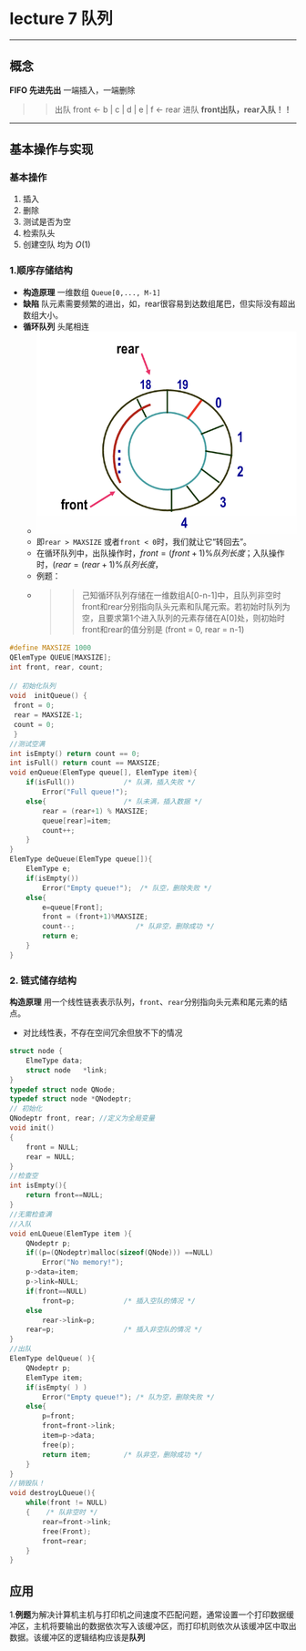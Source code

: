 # lecture 7 队列
---

## 概念
**FIFO 先进先出** 一端插入，一端删除
>> 出队 front <- b | c | d | e | f <- rear 进队
**front出队，rear入队！！**
---

## 基本操作与实现

### 基本操作
1. 插入
2. 删除
3. 测试是否为空
4. 检索队头
5. 创建空队
均为 $O(1)$
### 1.顺序存储结构
+ **构造原理** 一维数组 `Queue[0,..., M-1]`
+ **缺陷** 队元素需要频繁的进出，如，rear很容易到达数组尾巴，但实际没有超出数组大小。
+ **循环队列** 头尾相连 
  + ![本地图片](l7p1.png)
  + 即`rear > MAXSIZE` 或者`front < 0`时，我们就让它“转回去”。
  + 在循环队列中，出队操作时，$front=(front + 1)\%队列长度$；入队操作时，$(rear=(rear + 1)\%队列长度$，
  + 例题：
  + >>己知循环队列存储在一维数组A[0-n-1]中，且队列非空时front和rear分别指向队头元素和队尾元索。若初始时队列为空，且要求第1个进入队列的元素存储在A[0]处，则初始时front和rear的值分别是 (front = 0, rear = n-1)

```C
#define MAXSIZE 1000
QElemType QUEUE[MAXSIZE];
int front, rear, count;

// 初始化队列
void  initQueue() {
 front = 0;
 rear = MAXSIZE-1;
 count = 0;
 }
//测试空满
int isEmpty() return count == 0;
int isFull() return count == MAXSIZE;
void enQueue(ElemType queue[], ElemType item){
    if(isFull())            /* 队满，插入失败 */
        Error("Full queue!");
    else{                   /* 队未满，插入数据 */
        rear = (rear+1) % MAXSIZE;
        queue[rear]=item;
        count++;
    }
}
ElemType deQueue(ElemType queue[]){
    ElemType e;
    if(isEmpty())
        Error("Empty queue!");  /* 队空，删除失败 */
    else{
        e=queue[Front];
        front = (front+1)%MAXSIZE;
        count--;               /* 队非空，删除成功 */
        return e;
    }
}
```

### 2. 链式储存结构

**构造原理** 用一个线性链表表示队列，`front`、`rear`分别指向头元素和尾元素的结点。
+ 对比线性表，不存在空间冗余但放不下的情况
```C
struct node { 
    ElmeType data;
    struct node   *link;
}
typedef struct node QNode; 
typedef struct node *QNodeptr;
// 初始化
QNodeptr front, rear; //定义为全局变量
void init()
{
    front = NULL;
    rear = NULL;
}
//检查空
int isEmpty(){
    return front==NULL;
}
//无需检查满
//入队
void enLQueue(ElemType item ){
    QNodeptr p;
    if((p=(QNodeptr)malloc(sizeof(QNode))) ==NULL)
        Error("No memory!");
    p->data=item;
    p->link=NULL;
    if(front==NULL)
        front=p;            /* 插入空队的情况 */
    else
        rear->link=p;
    rear=p;                 /* 插入非空队的情况 */
}
//出队
ElemType delQueue( ){
    QNodeptr p;
    ElemType item;
    if(isEmpty( ) )
        Error("Empty queue!"); /* 队为空，删除失败 */
    else{
        p=front;
        front=front->link;
        item=p->data;
        free(p);
        return item;        /* 队非空，删除成功 */
    }
}
//销毁队！
void destroyLQueue(){
    while(front != NULL)
    {    /* 队非空时 */
        rear=front->link;    
        free(Front);                 
        front=rear;
    }
}
```
## 应用
1.**例题**为解决计算机主机与打印机之间速度不匹配问题，通常设置一个打印数据缓冲区，主机将要输出的数据依次写入该缓冲区，而打印机则依次从该缓冲区中取出数据。该缓冲区的逻辑结构应该是**队列**

